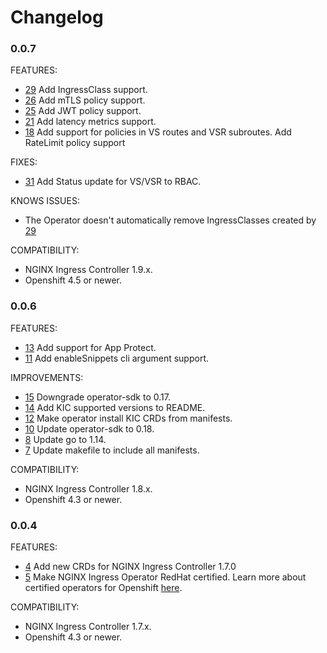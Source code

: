 # Changelog

### 0.0.7

FEATURES:

* [29](https://github.com/nginxinc/nginx-ingress-operator/pull/29) Add IngressClass support.
* [26](https://github.com/nginxinc/nginx-ingress-operator/pull/26) Add mTLS policy support.
* [25](https://github.com/nginxinc/nginx-ingress-operator/pull/25) Add JWT policy support.
* [21](https://github.com/nginxinc/nginx-ingress-operator/pull/21) Add latency metrics support.
* [18](https://github.com/nginxinc/nginx-ingress-operator/pull/18) Add support for policies in VS routes and VSR subroutes. Add RateLimit policy support

FIXES:

* [31](https://github.com/nginxinc/nginx-ingress-operator/pull/31) Add Status update for VS/VSR to RBAC.

KNOWS ISSUES:
* The Operator doesn't automatically remove IngressClasses created by [29](https://github.com/nginxinc/nginx-ingress-operator/pull/29)

COMPATIBILITY:

* NGINX Ingress Controller 1.9.x.
* Openshift 4.5 or newer.

### 0.0.6

FEATURES:

* [13](https://github.com/nginxinc/nginx-ingress-operator/pull/13) Add support for App Protect.
* [11](https://github.com/nginxinc/nginx-ingress-operator/pull/11) Add enableSnippets cli argument support.

IMPROVEMENTS:
* [15](https://github.com/nginxinc/nginx-ingress-operator/pull/15) Downgrade operator-sdk to 0.17.
* [14](https://github.com/nginxinc/nginx-ingress-operator/pull/14) Add KIC supported versions to README.
* [12](https://github.com/nginxinc/nginx-ingress-operator/pull/12) Make operator install KIC CRDs from manifests.
* [10](https://github.com/nginxinc/nginx-ingress-operator/pull/10) Update operator-sdk to 0.18.
* [8](https://github.com/nginxinc/nginx-ingress-operator/pull/8) Update go to 1.14.
* [7](https://github.com/nginxinc/nginx-ingress-operator/pull/7) Update makefile to include all manifests.

COMPATIBILITY:

* NGINX Ingress Controller 1.8.x.
* Openshift 4.3 or newer.

### 0.0.4

FEATURES:

* [4](https://github.com/nginxinc/nginx-ingress-operator/pull/4) Add new CRDs for NGINX Ingress Controller 1.7.0
* [5](https://github.com/nginxinc/nginx-ingress-operator/pull/5) Make NGINX Ingress Operator RedHat certified. Learn more about certified operators for Openshift [here](https://connect.redhat.com/en/partner-with-us/red-hat-openshift-operator-certification).

COMPATIBILITY:

* NGINX Ingress Controller 1.7.x.
* Openshift 4.3 or newer.
